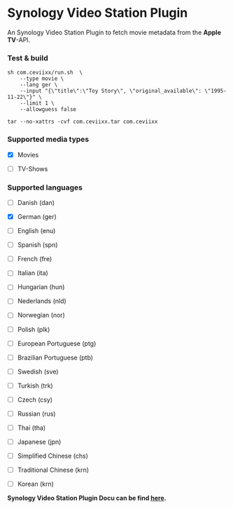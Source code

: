 # Synology Video Station Plugin
An Synology Video Station Plugin to fetch movie metadata from the **Apple TV**-API.

### Test & build
```
sh com.ceviixx/run.sh  \
    --type movie \
    --lang ger \
    --input "{\"title\":\"Toy Story\", \"original_available\": \"1995-11-22\"}" \
    --limit 1 \
    --allowguess false
```

```
tar --no-xattrs -cvf com.ceviixx.tar com.ceviixx
```



### Supported media types
- [x] Movies
- [ ] TV-Shows


### Supported languages
- [ ] Danish (dan)
- [x] German (ger)
- [ ] English (enu)
- [ ] Spanish (spn)
- [ ] French (fre)
- [ ] Italian (ita)
- [ ] Hungarian (hun)
- [ ] Nederlands (nld)
- [ ] Norwegian (nor)
- [ ] Polish (plk)
- [ ] European Portuguese (ptg)
- [ ] Brazilian Portuguese (ptb)
- [ ] Swedish (sve)
- [ ] Turkish (trk)
- [ ] Czech (csy)
- [ ] Russian (rus)
- [ ] Thai (tha)
- [ ] Japanese (jpn)
- [ ] Simplified Chinese (chs)
- [ ] Traditional Chinese (krn)
- [ ] Korean (krn)



**Synology Video Station Plugin Docu can be find [here](https://download.synology.com/download/Document/Software/DeveloperGuide/Package/VideoStation/All/enu/Synology_Video_Station_API_enu.pdf).**
